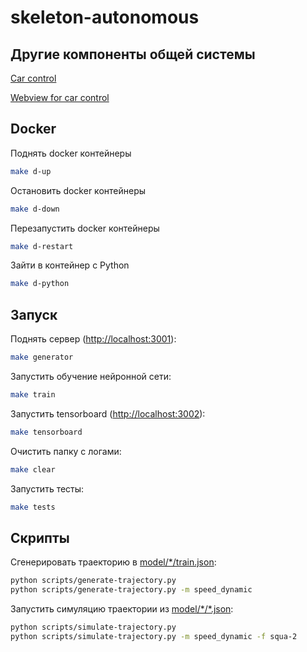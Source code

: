 # skeleton-autonomous

## Другие компоненты общей системы

[Car control](https://github.com/KostikShutov/skeleton-car)

[Webview for car control](https://github.com/KostikShutov/skeleton-webview)

## Docker

Поднять docker контейнеры

 ```bash
make d-up
 ```

Остановить docker контейнеры

```bash
make d-down
```

Перезапустить docker контейнеры

```bash
make d-restart
```

Зайти в контейнер с Python

```bash
make d-python
```

## Запуск

Поднять сервер (<http://localhost:3001>):

```bash
make generator
```

Запустить обучение нейронной сети:

```bash
make train
```

Запустить tensorboard (<http://localhost:3002>):

```bash
make tensorboard
```

Очистить папку с логами:

```bash
make clear
```

Запустить тесты:

```bash
make tests
```

## Скрипты

Сгенерировать траекторию в [model/\*/train.json](model):

```bash
python scripts/generate-trajectory.py
python scripts/generate-trajectory.py -m speed_dynamic
```

Запустить симуляцию траектории из [model/\*/\*.json](model):

```bash
python scripts/simulate-trajectory.py
python scripts/simulate-trajectory.py -m speed_dynamic -f squa-2
```
